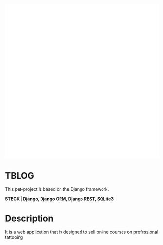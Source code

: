 
![kent.png](https://github.com/pinkpipe/DjangoProjectTBLOG/blob/main/READMEPHOTO/kent.PNG)

# TBLOG
This pet-project is based on the Django framework.

**STECK | Django, Django ORM, Django REST, SQLite3**

# Description 
It is a web application that is designed to sell online courses on professional tattooing